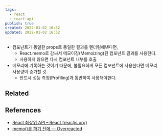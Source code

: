 ```yaml
---
tags:
  - react
  - react-api
publish: true
created: 2022-01-02 16:52
updated: 2022-01-02 16:52
---
```


- 컴포넌트가 동일한 props로 동일한 결과를 렌더링해낸다면,
	- React.memo로 감싸서 메모이징(Memoizing)된 컴포넌트 결과를 사용한다.
	- 사용하지 않으면 다시 컴포넌트 내부를 호출
- 메모리에 기록하는 것이기 때문에, 불필요하게 모든 컴포넌트에 사용한다면 메모리 사용량이 증가할 것.
	- 반드시 성능 측정(Profiling)과 동반하여 사용해야한다.

## Related

## References

- [React 최상위 API – React (reactjs.org)](https://ko.reactjs.org/docs/react-api.html#reactmemo)
- [memo()를 하기 전에 — Overreacted](https://overreacted.io/ko/before-you-memo/)